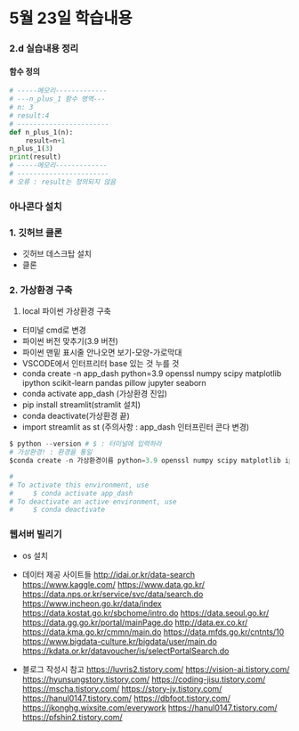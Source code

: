 # 5월 23일 학습내용


### 2.d 실습내용 정리
#### 함수 정의
```python
# -----메모리-------------
# ---n_plus_1 함수 영역---
# n: 3
# result:4
# -----------------------
def n_plus_1(n):
    result=n+1
n_plus_1(3)
print(result)
# -----메모리-------------
# -----------------------
# 오류 : result는 정의되지 않음
```


### 아나콘다 설치


### 1. 깃허브 클론
- 깃허브 데스크탑 설치
- 클론


### 2. 가상환경 구축
1. local 파이썬 가상환경 구축
- 터미널 cmd로 변경
- 파이썬 버전 맞추기(3.9 버전)
- 파이썬 맨밑 표시줄 안나오면 보기-모양-가로막대
- VSCODE에서 인터프리터 base 있는 것 누를 것
- conda create -n app_dash python=3.9 openssl numpy scipy matplotlib ipython scikit-learn pandas pillow jupyter seaborn
- conda activate app_dash (가상환경 진입)
- pip install streamlit(stramlit 설치)
- conda deactivate(가상환경 끝)
- import streamlit as st (주의사항 : app_dash 인터프린터 콘다 변경)

```python
$ python --version # $ : 터미널에 입력하라
# 가상환경! : 환경을 통일
$conda create -n 가상환경이름 python=3.9 openssl numpy scipy matplotlib ipython scikit-learn pandas pillow jupyter seaborn

#
# To activate this environment, use       
#     $ conda activate app_dash
# To deactivate an active environment, use
#     $ conda deactivate

```

### 웹서버 빌리기
- os 설치

- 데이터 제공 사이트들
http://idai.or.kr/data-search
https://www.kaggle.com/
https://www.data.go.kr/
https://data.nps.or.kr/service/svc/data/search.do
https://www.incheon.go.kr/data/index
https://data.kostat.go.kr/sbchome/intro.do
https://data.seoul.go.kr/
https://data.gg.go.kr/portal/mainPage.do
http://data.ex.co.kr/
https://data.kma.go.kr/cmmn/main.do
https://data.mfds.go.kr/cntnts/10
https://www.bigdata-culture.kr/bigdata/user/main.do
https://kdata.or.kr/datavoucher/is/selectPortalSearch.do


- 블로그 작성시 참고
https://luvris2.tistory.com/
https://vision-ai.tistory.com/
https://hyunsungstory.tistory.com/
https://coding-jisu.tistory.com/
https://mscha.tistory.com/
https://story-jy.tistory.com/
https://hanul0147.tistory.com/
https://dbfoot.tistory.com/
https://jkonghg.wixsite.com/everywork
https://hanul0147.tistory.com/
https://pfshin2.tistory.com/